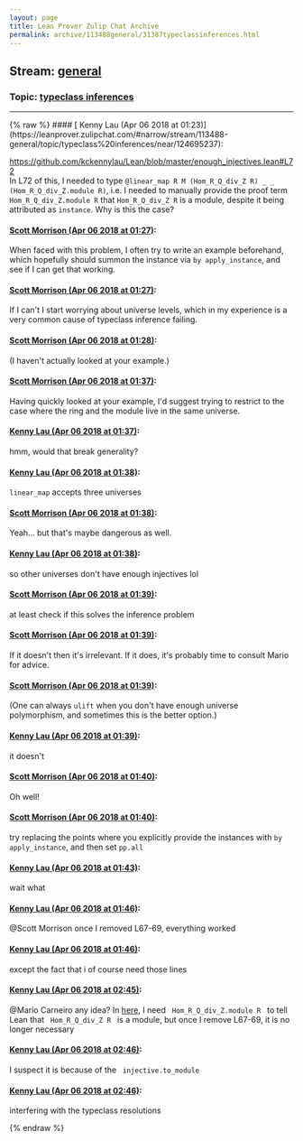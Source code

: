 ```yaml
---
layout: page
title: Lean Prover Zulip Chat Archive 
permalink: archive/113488general/31387typeclassinferences.html
---
```


## Stream: [general](https://leanprover-community.github.io/archive/113488general/index.html)
### Topic: [typeclass inferences](https://leanprover-community.github.io/archive/113488general/31387typeclassinferences.html)

---

<base href="https://leanprover.zulipchat.com">
{% raw %}
#### [ Kenny Lau (Apr 06 2018 at 01:23)](https://leanprover.zulipchat.com/#narrow/stream/113488-general/topic/typeclass%20inferences/near/124695237):
<p><a href="https://github.com/kckennylau/Lean/blob/master/enough_injectives.lean#L72" target="_blank" title="https://github.com/kckennylau/Lean/blob/master/enough_injectives.lean#L72">https://github.com/kckennylau/Lean/blob/master/enough_injectives.lean#L72</a><br>
In L72 of this, I needed to type <code>@linear_map R M (Hom_R_Q_div_Z R) _ _ (Hom_R_Q_div_Z.module R)</code>, i.e. I needed to manually provide the proof term <code>Hom_R_Q_div_Z.module R</code> that <code>Hom_R_Q_div_Z R</code> is a module, despite it being attributed as <code>instance</code>. Why is this the case?</p>

#### [ Scott Morrison (Apr 06 2018 at 01:27)](https://leanprover.zulipchat.com/#narrow/stream/113488-general/topic/typeclass%20inferences/near/124695367):
<p>When faced with this problem, I often try to write an example beforehand, which hopefully should summon the instance via <code>by apply_instance</code>, and see if I can get that working.</p>

#### [ Scott Morrison (Apr 06 2018 at 01:27)](https://leanprover.zulipchat.com/#narrow/stream/113488-general/topic/typeclass%20inferences/near/124695372):
<p>If I can't I start worrying about universe levels, which in my experience is a very common cause of typeclass inference failing.</p>

#### [ Scott Morrison (Apr 06 2018 at 01:28)](https://leanprover.zulipchat.com/#narrow/stream/113488-general/topic/typeclass%20inferences/near/124695410):
<p>(I haven't actually looked at your example.)</p>

#### [ Scott Morrison (Apr 06 2018 at 01:37)](https://leanprover.zulipchat.com/#narrow/stream/113488-general/topic/typeclass%20inferences/near/124695678):
<p>Having quickly looked at your example, I'd suggest trying to restrict to the case where the ring and the module live in the same universe.</p>

#### [ Kenny Lau (Apr 06 2018 at 01:37)](https://leanprover.zulipchat.com/#narrow/stream/113488-general/topic/typeclass%20inferences/near/124695682):
<p>hmm, would that break generality?</p>

#### [ Kenny Lau (Apr 06 2018 at 01:38)](https://leanprover.zulipchat.com/#narrow/stream/113488-general/topic/typeclass%20inferences/near/124695722):
<p><code>linear_map</code> accepts three universes</p>

#### [ Scott Morrison (Apr 06 2018 at 01:38)](https://leanprover.zulipchat.com/#narrow/stream/113488-general/topic/typeclass%20inferences/near/124695723):
<p>Yeah... but that's maybe dangerous as well.</p>

#### [ Kenny Lau (Apr 06 2018 at 01:38)](https://leanprover.zulipchat.com/#narrow/stream/113488-general/topic/typeclass%20inferences/near/124695729):
<p>so other universes don't have enough injectives lol</p>

#### [ Scott Morrison (Apr 06 2018 at 01:39)](https://leanprover.zulipchat.com/#narrow/stream/113488-general/topic/typeclass%20inferences/near/124695730):
<p>at least check if this solves the inference problem</p>

#### [ Scott Morrison (Apr 06 2018 at 01:39)](https://leanprover.zulipchat.com/#narrow/stream/113488-general/topic/typeclass%20inferences/near/124695735):
<p>If it doesn't then it's irrelevant. If it does, it's probably time to consult Mario for advice.</p>

#### [ Scott Morrison (Apr 06 2018 at 01:39)](https://leanprover.zulipchat.com/#narrow/stream/113488-general/topic/typeclass%20inferences/near/124695736):
<p>(One can always <code>ulift</code> when you don't have enough universe polymorphism, and sometimes this is the better option.)</p>

#### [ Kenny Lau (Apr 06 2018 at 01:39)](https://leanprover.zulipchat.com/#narrow/stream/113488-general/topic/typeclass%20inferences/near/124695738):
<p>it doesn't</p>

#### [ Scott Morrison (Apr 06 2018 at 01:40)](https://leanprover.zulipchat.com/#narrow/stream/113488-general/topic/typeclass%20inferences/near/124695782):
<p>Oh well!</p>

#### [ Scott Morrison (Apr 06 2018 at 01:40)](https://leanprover.zulipchat.com/#narrow/stream/113488-general/topic/typeclass%20inferences/near/124695794):
<p>try replacing the points where you explicitly provide the instances with <code>by apply_instance</code>, and then set <code>pp.all</code></p>

#### [ Kenny Lau (Apr 06 2018 at 01:43)](https://leanprover.zulipchat.com/#narrow/stream/113488-general/topic/typeclass%20inferences/near/124695869):
<p>wait what</p>

#### [ Kenny Lau (Apr 06 2018 at 01:46)](https://leanprover.zulipchat.com/#narrow/stream/113488-general/topic/typeclass%20inferences/near/124695981):
<p><span class="user-mention" data-user-id="110087">@Scott Morrison</span> once I removed L67-69, everything worked</p>

#### [ Kenny Lau (Apr 06 2018 at 01:46)](https://leanprover.zulipchat.com/#narrow/stream/113488-general/topic/typeclass%20inferences/near/124695982):
<p>except the fact that i of course need those lines</p>

#### [ Kenny Lau (Apr 06 2018 at 02:45)](https://leanprover.zulipchat.com/#narrow/stream/113488-general/topic/typeclass%20inferences/near/124697691):
<p><span class="user-mention" data-user-id="110049">@Mario Carneiro</span> any idea? In <a href="https://github.com/kckennylau/Lean/blob/master/enough_injectives.lean#L72" target="_blank" title="https://github.com/kckennylau/Lean/blob/master/enough_injectives.lean#L72">here</a>, I need <code> Hom_R_Q_div_Z.module R </code> to tell Lean that <code> Hom_R_Q_div_Z R </code> is a module, but once I remove L67-69, it is no longer necessary</p>

#### [ Kenny Lau (Apr 06 2018 at 02:46)](https://leanprover.zulipchat.com/#narrow/stream/113488-general/topic/typeclass%20inferences/near/124697743):
<p>I suspect it is because of the <code> injective.to_module </code></p>

#### [ Kenny Lau (Apr 06 2018 at 02:46)](https://leanprover.zulipchat.com/#narrow/stream/113488-general/topic/typeclass%20inferences/near/124697747):
<p>interfering with the typeclass resolutions</p>


{% endraw %}
